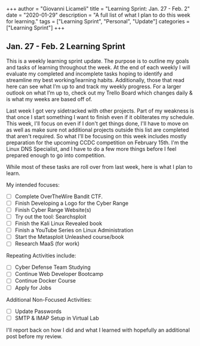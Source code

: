 +++
author = "Giovanni Licameli"
title = "Learning Sprint: Jan. 27 - Feb. 2"
date = "2020-01-29"
description = "A full list of what I plan to do this week for learning."
tags = ["Learning Sprint", "Personal", "Update"]
categories = ["Learning Sprint"]
+++

## Jan. 27 - Feb. 2 Learning Sprint

This is a weekly learning sprint update. The purpose is to outline my goals and tasks of learning throughout the week. At the end of each weekly I will evaluate my completed and incomplete tasks hoping to identify and streamline my best working/learning habits. Additionally, those that read here can see what I’m up to and track my weekly progress. For a larger outlook on what I’m up to, check out my Trello Board which changes daily & is what my weeks are based off of. 

Last week I got very sidetracked with other projects. Part of my weakness is that once I start something I want to finish even if it obliterates my schedule. This week, I'll focus on even if I don't get things done, I'll have to move on as well as make sure not additional projects outside this list are completed that aren't required. So what I'll be focusing on this week includes mostly preparation for the upcoming CCDC competition on February 15th. I'm the Linux DNS Specialist, and I have to do a few more things before I feel prepared enough to go into competition. 

While most of these tasks are roll over from last week, here is what I plan to learn.

My intended focuses:

- [ ]  Complete OverTheWire Bandit CTF.
- [ ]  Finish Developing a Logo for the Cyber Range
- [ ]  Finish Cyber Range Website(s)
- [ ]  Try out the tool: Searchsploit
- [ ]  Finish the Kali Linux Revealed book
- [ ]  Finish a YouTube Series on Linux Administration
- [ ]  Start the Metasploit Unleashed course/book
- [ ]  Research MaaS (for work)

Repeating Activities include:

- [ ]  Cyber Defense Team Studying
- [ ]  Continue Web Developer Bootcamp
- [ ]  Continue Docker Course
- [ ]  Apply for Jobs

Additional Non-Focused Activities:

- [ ]  Update Passwords
- [ ]  SMTP & IMAP Setup in Virtual Lab

I'll report back on how I did and what I learned with hopefully an additional post before my review. 